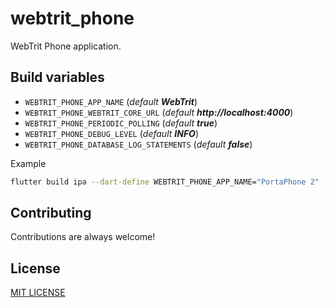 # webtrit_phone

WebTrit Phone application.

## Build variables

* `WEBTRIT_PHONE_APP_NAME` (_default **WebTrit**_)
* `WEBTRIT_PHONE_WEBTRIT_CORE_URL` (_default **http://localhost:4000**_)
* `WEBTRIT_PHONE_PERIODIC_POLLING` (_default **true**_)
* `WEBTRIT_PHONE_DEBUG_LEVEL` (_default **INFO**_)
* `WEBTRIT_PHONE_DATABASE_LOG_STATEMENTS` (_default **false**_)

Example 
```bash
flutter build ipa --dart-define WEBTRIT_PHONE_APP_NAME="PortaPhone 2" --dart-define WEBTRIT_PHONE_WEBTRIT_CORE_URL=https://core.demo.portaone.com --dart-define WEBTRIT_PHONE_DEBUG_LEVEL=ALL --dart-define WEBTRIT_PHONE_PERIODIC_POLLING=true
```

## Contributing

Contributions are always welcome!

## License

[MIT LICENSE](LICENSE)
